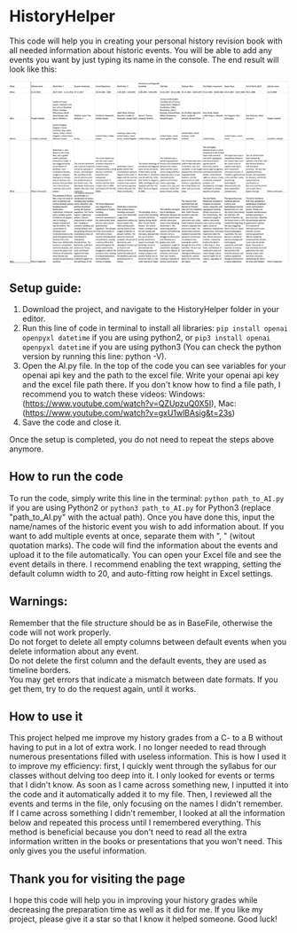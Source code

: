 # HistoryHelper
This code will help you in creating your personal history revision book with all needed information about historic events. You will be able to add any events you want by just typing its name in the console. The end result will look like this:

![Result image](image.png)

## Setup guide:
1. Download the project, and navigate to the HistoryHelper folder in your editor. 
2. Run this line of code in terminal to install all libraries: ```pip install openai openpyxl datetime``` if you are using python2, or ```pip3 install openai openpyxl datetime``` if you are using python3 (You can check the python version by running this line: python -V). 
3. Open the AI.py file. In the top of the code you can see variables for your openai api key and the path to the excel file. Write your openai api key and the excel file path there. If you don't know how to find a file path, I recommend you to watch these videos: Windows: (https://www.youtube.com/watch?v=QZUpzuQ0X5I), Mac: (https://www.youtube.com/watch?v=gxU1wlBAsig&t=23s)
4. Save the code and close it.

Once the setup is completed, you do not need to repeat the steps above anymore.

## How to run the code
To run the code, simply write this line in the terminal: ```python path_to_AI.py``` if you are using Python2 or ```python3 path_to_AI.py``` for Python3 (replace "path_to_AI.py" with the actual path). Once you have done this, input the name/names of the historic event you wish to add information about. If you want to add multiple events at once, separate them with ", " (witout quotation marks). The code will find the information about the events and upload it to the file automatically. You can open your Excel file and see the event details in there. I recommend enabling the text wrapping, setting the default column width to 20, and auto-fitting row height in Excel settings.

## Warnings:
Remember that the file structure should be as in BaseFile, otherwise the code will not work properly. <br />Do not forget to delete all empty columns between default events when you delete information about any event. <br />Do not delete the first column and the default events, they are used as timeline borders. <br /> You may get errors that indicate a mismatch between date formats. If you get them, try to do the request again, until it works.

## How to use it
This project helped me improve my history grades from a C- to a B without having to put in a lot of extra work. I no longer needed to read through numerous presentations filled with useless information. This is how I used it to improve my efficiency: first, I quickly went through the syllabus for our classes without delving too deep into it. I only looked for events or terms that I didn't know. As soon as I came across something new, I inputted it into the code and it automatically added it to my file. Then, I reviewed all the events and terms in the file, only focusing on the names I didn't remember. If I came across something I didn't remember, I looked at all the information below and repeated this process until I remembered everything. This method is beneficial because you don't need to read all the extra information written in the books or presentations that you won't need. This only gives you the useful information.

## Thank you for visiting the page
I hope this code will help you in improving your history grades while decreasing the preparation time as well as it did for me. If you like my project, please give it a star so that I know it helped someone. Good luck!

